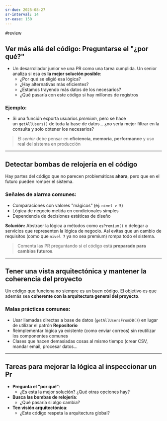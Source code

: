 ```yaml
---
sr-due: 2025-08-27
sr-interval: 14
sr-ease: 150
---
```


#review 
## Ver más allá del código: Preguntarse el "¿por qué?"
+ Un desarrollador junior ve una PR como una tarea cumplida. Un senior analiza si esa es **la mejor solución posible**:
	- ¿Por qué se eligió esa lógica?
	- ¿Hay alternativas más eficientes?
	- ¿Estamos trayendo más datos de los necesarios?
	- ¿Qué pasaría con este código si hay millones de registros
### Ejemplo:
+ Si una función exporta usuarios _premium_, pero se hace un `getAllUsers()` de toda la base de datos… ¿no sería mejor filtrar en la consulta y solo obtener los necesarios?  
>  El _senior_ debe pensar en **eficiencia**, **memoria**, **performance** y uso real del sistema en producción
---

## Detectar bombas de relojería en el código
Hay partes del código que no parecen problemáticas **ahora**, pero que en el futuro pueden romper el sistema.
### Señales de alarma comunes:
- Comparaciones con valores "mágicos" (ej: `nivel > 5`)
- Lógica de negocio metida en condicionales simples
- Dependencia de decisiones estáticas de diseño

**Solución:** Abstraer la lógica a métodos como `esPremium()` o delegar a servicios que representen la lógica de negocio. Así evitas que un cambio de requisitos (como que `nivel 7` ya no sea premium) rompa todo el sistema.

> Comenta las PR preguntando si el código está **preparado para cambios futuros**.
---
## Tener una vista arquitectónica y mantener la coherencia del proyecto
Un código que funciona no siempre es un buen código. El objetivo es que además sea **coherente con la arquitectura general del proyecto**.
### **Malas prácticas comunes:**
- Usar llamadas directas a base de datos (`getAllUsersFromDB()`) en lugar de utilizar el patrón **Repositorio**
- Reimplementar lógica ya existente (como enviar correos) sin reutilizar los componentes comunes
- Clases que hacen demasiadas cosas al mismo tiempo (crear CSV, mandar email, procesar datos…

---
## Tareas para mejorar la lógica al inspeccionar un Pr
- **Pregunta el "por qué"**: 
	- ¿Es esta la mejor solución? ¿Qué otras opciones hay?
- **Busca las bombas de relojería**: 
	- ¿Qué pasaría si algo cambia?
- **Ten visión arquitectónica**: 
	- ¿Este código respeta la arquitectura global?